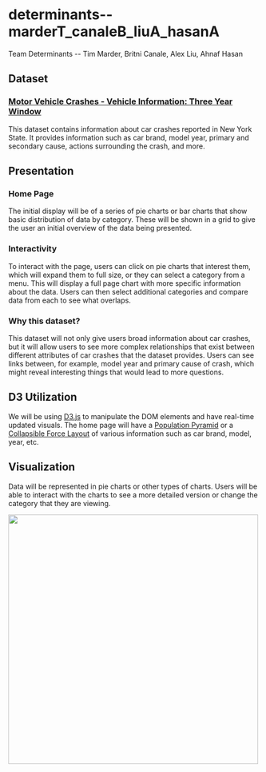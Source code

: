 # determinants--marderT_canaleB_liuA_hasanA
Team Determinants -- Tim Marder, Britni Canale, Alex Liu, Ahnaf Hasan

## Dataset
### [Motor Vehicle Crashes - Vehicle Information: Three Year Window](https://data.ny.gov/api/views/xe9x-a24f/rows.json?accessType=DOWNLOAD)
This dataset contains information about car crashes reported in New York State. It provides information such as car brand, model year, primary and secondary cause, actions surrounding the crash, and more.

## Presentation
### Home Page
The initial display will be of a series of pie charts or bar charts that show basic distribution of data by category. These will be shown in a grid to give the user an initial overview of the data being presented.

### Interactivity
To interact with the page, users can click on pie charts that interest them, which will expand them to full size, or they can select a category from a menu. This will display a full page chart with more specific information about the data. Users can then select additional categories and compare data from each to see what overlaps.

### Why this dataset?
This dataset will not only give users broad information about car crashes, but it will allow users to see more complex relationships that exist between different attributes of car crashes that the dataset provides. Users can see links between, for example, model year and primary cause of crash, which might reveal interesting things that would lead to more questions.

## D3 Utilization
We will be using [D3.js](www.d3js.org) to manipulate the DOM elements and have real-time updated visuals. The home page will have a [Population Pyramid](https://bl.ocks.org/mbostock/4062085) or a [Collapsible Force Layout](https://bl.ocks.org/mbostock/4062085) of various information such as car brand, model, year, etc.

## Visualization
Data will be represented in pie charts or other types of charts. Users will be able to interact with the charts to see a more detailed version or change the category that they are viewing.

<img src="./determinants--marderT_canaleB_liuA_hasanA/chart.jpg" width="500" height="500">
